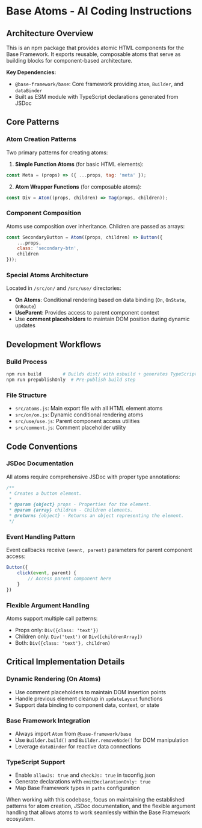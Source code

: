 # Base Atoms - AI Coding Instructions

## Architecture Overview
This is an npm package that provides atomic HTML components for the Base Framework. It exports reusable, composable atoms that serve as building blocks for component-based architecture.

**Key Dependencies:**
- `@base-framework/base`: Core framework providing `Atom`, `Builder`, and `dataBinder`
- Built as ESM module with TypeScript declarations generated from JSDoc

## Core Patterns

### Atom Creation Patterns
Two primary patterns for creating atoms:

1. **Simple Function Atoms** (for basic HTML elements):
```javascript
const Meta = (props) => ({ ...props, tag: 'meta' });
```

2. **Atom Wrapper Functions** (for composable atoms):
```javascript
const Div = Atom((props, children) => Tag(props, children));
```

### Component Composition
Atoms use composition over inheritance. Children are passed as arrays:
```javascript
const SecondaryButton = Atom((props, children) => Button({
    ...props,
    class: 'secondary-btn',
    children
}));
```

### Special Atoms Architecture
Located in `/src/on/` and `/src/use/` directories:

- **On Atoms**: Conditional rendering based on data binding (`On`, `OnState`, `OnRoute`)
- **UseParent**: Provides access to parent component context
- Use **comment placeholders** to maintain DOM position during dynamic updates

## Development Workflows

### Build Process
```bash
npm run build        # Builds dist/ with esbuild + generates TypeScript declarations
npm run prepublishOnly  # Pre-publish build step
```

### File Structure
- `src/atoms.js`: Main export file with all HTML element atoms
- `src/on/on.js`: Dynamic conditional rendering atoms
- `src/use/use.js`: Parent component access utilities
- `src/comment.js`: Comment placeholder utility

## Code Conventions

### JSDoc Documentation
All atoms require comprehensive JSDoc with proper type annotations:
```javascript
/**
 * Creates a button element.
 *
 * @param {object} props - Properties for the element.
 * @param {array} children - Children elements.
 * @returns {object} - Returns an object representing the element.
 */
```

### Event Handling Pattern
Event callbacks receive `(event, parent)` parameters for parent component access:
```javascript
Button({
    click(event, parent) {
        // Access parent component here
    }
})
```

### Flexible Argument Handling
Atoms support multiple call patterns:
- Props only: `Div({class: 'text'})`
- Children only: `Div('text')` or `Div([childrenArray])`
- Both: `Div({class: 'text'}, children)`

## Critical Implementation Details

### Dynamic Rendering (On Atoms)
- Use comment placeholders to maintain DOM insertion points
- Handle previous element cleanup in `updateLayout` functions
- Support data binding to component data, context, or state

### Base Framework Integration
- Always import `Atom` from `@base-framework/base`
- Use `Builder.build()` and `Builder.removeNode()` for DOM manipulation
- Leverage `dataBinder` for reactive data connections

### TypeScript Support
- Enable `allowJs: true` and `checkJs: true` in tsconfig.json
- Generate declarations with `emitDeclarationOnly: true`
- Map Base Framework types in `paths` configuration

When working with this codebase, focus on maintaining the established patterns for atom creation, JSDoc documentation, and the flexible argument handling that allows atoms to work seamlessly within the Base Framework ecosystem.